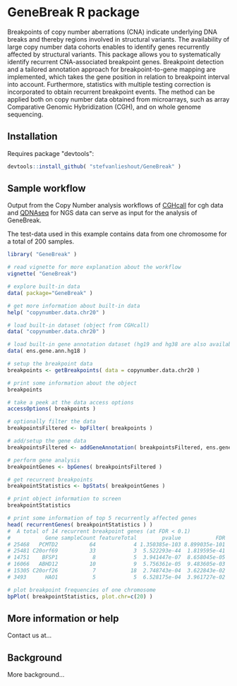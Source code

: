 GeneBreak R package
====================

Breakpoints of copy number aberrations (CNA) indicate underlying DNA breaks and thereby regions involved in structural variants. The availability of large copy number data cohorts enables to identify genes recurrently affected by structural variants. This package allows you to systematically identify recurrent CNA-associated breakpoint genes. Breakpoint detection and a tailored annotation approach for breakpoint-to-gene mapping are implemented, which takes the gene position in relation to breakpoint interval into account. Furthermore, statistics with multiple testing correction is incorporated to obtain recurrent breakpoint events. The method can be applied both on copy number data obtained from microarrays, such as array Comparative Genomic Hybridization (CGH), and on whole genome sequencing.

Installation
---------------------

Requires package "devtools":

```R
devtools::install_github( "stefvanlieshout/GeneBreak" )
```

Sample workflow
---------------------

Output from the Copy Number analysis workflows of [CGHcall] for cgh data and [QDNAseq] for NGS data can serve as input for the analysis of GeneBreak.

The test-data used in this example contains data from one chromosome for a total of 200 samples.

[CGHcall]: http://www.bioconductor.org/packages/release/bioc/html/CGHcall.html
[QDNAseq]: http://www.bioconductor.org/packages/release/bioc/html/QDNAseq.html

```R
library( "GeneBreak" )

# read vignette for more explanation about the workflow
vignette( "GeneBreak")

# explore built-in data
data( package="GeneBreak" )

# get more information about built-in data
help( "copynumber.data.chr20" )

# load built-in dataset (object from CGHcall)
data( "copynumber.data.chr20" )

# load built-in gene annotation dataset (hg19 and hg38 are also availabe)
data( ens.gene.ann.hg18 )

# setup the breakpoint data
breakpoints <- getBreakpoints( data = copynumber.data.chr20 )

# print some information about the object
breakpoints

# take a peek at the data access options
accessOptions( breakpoints )

# optionally filter the data
breakpointsFiltered <- bpFilter( breakpoints )

# add/setup the gene data 
breakpointsFiltered <- addGeneAnnotation( breakpointsFiltered, ens.gene.ann.hg18 )

# perform gene analysis
breakpointGenes <- bpGenes( breakpointsFiltered )

# get recurrent breakpoints
breakpointStatistics <- bpStats( breakpointGenes )

# print object information to screen
breakpointStatistics

# print some information of top 5 recurrently affected genes
head( recurrentGenes( breakpointStatistics ) )
#  A total of 14 recurrent breakpoint genes (at FDR < 0.1)
#           Gene sampleCount featureTotal        pvalue           FDR
# 25468   PCMTD2          64            4 1.350385e-103 8.899035e-101
# 25481 C20orf69          33            3  5.522293e-44  1.819595e-41
# 14751    BFSP1           8            5  3.941447e-07  8.658045e-05
# 16066   ABHD12          10            9  5.756361e-05  9.483605e-03
# 15305 C20orf26           7           18  2.748743e-04  3.622843e-02
# 3493      HAO1           5            5  6.528175e-04  3.961727e-02

# plot breakpoint frequencies of one chromosome
bpPlot( breakpointStatistics, plot.chr=c(20) )
```

More information or help
---------------------

Contact us at...

Background
---------------------

More background...

